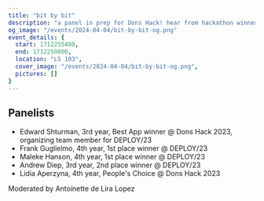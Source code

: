 ```yaml
---
title: "bit by bit"
description: "a panel in prep for Dons Hack! hear from hackathon winners (DEPLOY/23 & Dons Hack 2023) on their success stories, how they got there, and how you can get there too."
og_image: "/events/2024-04-04/bit-by-bit-og.png"
event_details: {
  start: 1712255400,
  end: 1712259000,
  location: "LS 103",
  cover_image: "/events/2024-04-04/bit-by-bit-og.png",
  pictures: []
}
---
```


## Panelists

- Edward Shturman, 3rd year, Best App winner @ Dons Hack 2023, organizing team member for DEPLOY/23
- Frank Guglielmo, 4th year, 1st place winner @ DEPLOY/23
- Maleke Hanson, 4th year, 1st place winner @ DEPLOY/23
- Andrew Diep, 3rd year, 2nd place winner @ DEPLOY/23
- Lidia Aperzyna, 4th year, People's Choice @ Dons Hack 2023

Moderated by Antoinette de Lira Lopez
